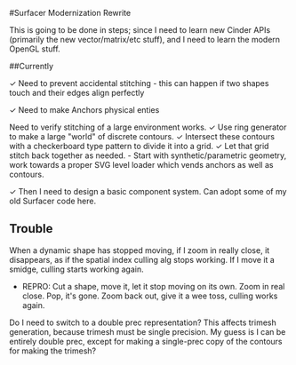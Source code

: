 #Surfacer Modernization Rewrite

This is going to be done in steps; since I need to learn new Cinder APIs (primarily the new vector/matrix/etc stuff), and I need to learn the modern OpenGL stuff.

##Currently

✓ Need to prevent accidental stitching
	- this can happen if two shapes touch and their edges align perfectly

✓ Need to make Anchors physical enties

Need to verify stitching of a large environment works. 
	✓ Use ring generator to make a large "world" of discrete contours.
	✓ Intersect these contours with a checkerboard type pattern to divide it into a grid.
	✓ Let that grid stitch back together as needed.
	- Start with synthetic/parametric geometry, work towards a proper SVG level loader which vends anchors as well as contours.

✓ Then I need to design a basic component system. Can adopt some of my old Surfacer code here.


## Trouble

When a dynamic shape has stopped moving, if I zoom in really close, it disappears, as if the spatial index culling alg stops working. If I move it a smidge, culling starts working again.
- REPRO: Cut a shape, move it, let it stop moving on its own. Zoom in real close. Pop, it's gone. Zoom back out, give it a wee toss, culling works again.
 
Do I need to switch to a double prec representation? This affects trimesh generation, because trimesh must be single precision. My guess is I can be entirely double prec, except for making a single-prec copy of the contours for making the trimesh?
